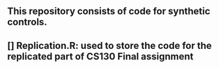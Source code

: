 ## This repository consists of code for synthetic controls. 
## [] Replication.R: used to store the code for the replicated part of CS130 Final assignment 
